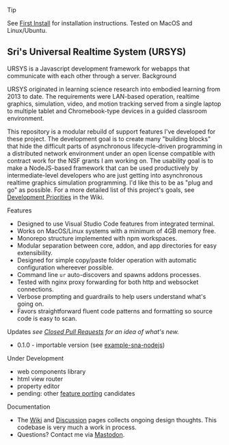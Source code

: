 > [!TIP] 
> See [First Install](https://github.com/dsriseah/ursys/wiki/Installation) for installation instructions. Tested on MacOS and Linux/Ubuntu.

## Sri's Universal Realtime System (URSYS)

URSYS is a Javascript development framework for webapps that communicate with each other through a server. 
Background

URSYS originated in learning science research into embodied learning from 2013 to date. The requirements were LAN-based operation, realtime graphics, simulation, video, and motion tracking served from a single laptop to multiple tablet and Chromebook-type devices in a guided classroom environment. 

This repository is a modular rebuild of support features I've developed for these project. The development goal is to create many "building blocks" that hide the difficult parts of asynchronous lifecycle-driven programming in a distributed network environment under an open license compatible with contract work for the NSF grants I am working on. The usability goal is to make a NodeJS-based framework that can be used productively by intermediate-level developers who are just getting into asynchronous realtime graphics simulation programming. I'd like this to be as "plug and go" as possible. For a more detailed list of this project's goals, see [Development Priorities](https://github.com/dsriseah/ursys/wiki/Development-Priorities) in the Wiki.

Features

* Designed to use Visual Studio Code features from integrated terminal.
* Works on MacOS/Linux systems with a minimum of 4GB memory free.
* Monorepo structure implemented with npm workspaces.
* Modular separation between core, addon, and app directories for easy extensibility.
* Designed for simple copy/paste folder operation with automatic configuration whereever possible.
* Command line `ur` auto-discovers and spawns addons processes.
* Tested with nginx proxy forwarding for both http and websocket connections.
* Verbose prompting and guardrails to help users understand what's going on.
* Favors straightforward fluent code patterns and formatting so source code is easy to scan.

Updates
_see [Closed Pull Requests](https://github.com/dsriseah/ursys/pulls?q=is:pr+is:closed) for an idea of what's new._

* 0.1.0 - importable version (see [example-sna-nodejs](https://github.com/dsriseah/example-sna-nodejs))

Under Development
* web components library
* html view router
* property editor
* pending: other [feature porting](https://github.com/dsriseah/ursys/wiki/Catalog-of-URSYS-Modules) candidates

Documentation

* The [Wiki](https://github.com/dsriseah/ursys/wiki) and [Discussion](https://github.com/dsriseah/ursys/discussions) pages collects ongoing design thoughts. This codebase is very much a work in process. 
* Questions? Contact me via [Mastodon](https://opalstack.social/@dsri). 

